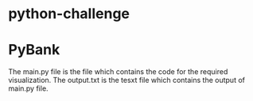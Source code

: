 # python-challenge

# PyBank

The main.py file is the file which contains the code for the required visualization.
The output.txt is the tesxt file which contains the output of main.py file.




